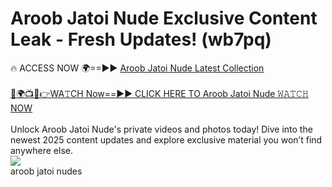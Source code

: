 # Aroob Jatoi Nude Exclusive Content Leak - Fresh Updates! (wb7pq)

🔥 ACCESS NOW 🌍==►► <a href="https://tinyurl.com/2mz8nhtm" rel="nofollow">Aroob Jatoi Nude Latest Collection</a>
<br><br>
[🔴🌍📺📱👉WA𝚃CH Now==►► CLICK HERE TO Aroob Jatoi Nude 𝚆𝙰𝚃𝙲𝙷 NOW](https://tinyurl.com/2mz8nhtm)
<br><br>
Unlock Aroob Jatoi Nude's private videos and photos today! Dive into the newest 2025 content updates and explore exclusive material you won’t find anywhere else.
<br>
<a href="https://tinyurl.com/2mz8nhtm" rel="nofollow" data-target="animated-image.originalLink"><img src="https://camo.githubusercontent.com/8a4f000d20f83aca3bf7ec5f350d767afa0574a8a352519fd8cfa583a6f93a33/68747470733a2f2f692e696d6775722e636f6d2f644a486b345a712e676966" data-canonical-src="https://i.imgur.com/dJHk4Zq.gif" style="max-width: 100%; display: inline-block;" data-target="animated-image.originalImage"></a>
<br>
aroob jatoi nudes